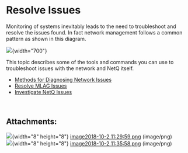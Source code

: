 # Resolve Issues

Monitoring of systems inevitably leads to the need to troubleshoot and
resolve the issues found. In fact network management follows a common
pattern as shown in this diagram.

![](attachments/8365484/8365483.png){width="700"}

This topic describes some of the tools and commands you can use to
troubleshoot issues with the network and NetQ itself. 

-   [Methods for Diagnosing Network
    Issues](Methods_for_Diagnosing_Network_Issues)
-   [Resolve MLAG Issues](Resolve_MLAG_Issues)
-   [Investigate NetQ Issues](Investigate_NetQ_Issues)

 

## Attachments:

![](images/icons/bullet_blue.gif){width="8" height="8"} [image2018-10-2
11:29:59.png](attachments/8365484/8365485.png) (image/png)  
![](images/icons/bullet_blue.gif){width="8" height="8"} [image2018-10-2
11:35:58.png](attachments/8365484/8365483.png) (image/png)  
